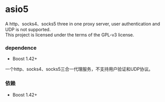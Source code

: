 # asio5

A http、socks4、socks5 three in one proxy server, user authentication and UDP is not supported.<br/>
This project is licensed under the terms of the GPL-v3 license.

### dependence
- Boost 1.42+

一个http、socks4、socks5三合一代理服务，不支持用户验证和UDP协议。
### 依赖
- Boost 1.42+
